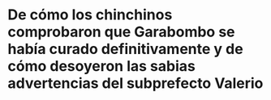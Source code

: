 # De cómo los chinchinos comprobaron que Garabombo se había curado definitivamente y de cómo desoyeron las sabias advertencias del subprefecto Valerio
